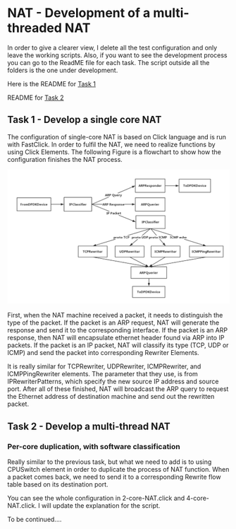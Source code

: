# NAT - Development of a multi-threaded NAT

In order to give a clearer view, I delete all the test configuration and only leave the working scripts. Also, if you want to see the development process you can go to the ReadME file for each task. The script outside all the folders is the one under development.

Here is the README for [Task 1](https://github.com/Fy45/NAT_IK2200/blob/master/Code/task1/README.md)

README for [Task 2](https://github.com/Fy45/NAT_IK2200/blob/master/Code/task2/README.md)

## Task 1 - Develop a single core NAT

The configuration of single-core NAT is based on Click language and is run with FastClick. In order to fulfil the NAT, we need to realize functions by using Click Elements. The following Figure is a flowchart to show how the configuration finishes the NAT process.

![Flowchart of Single-core NAT configuration](https://github.com/Fy45/NAT_IK2200/blob/master/Code/task1/Single-core%20NAT.jpg)

First, when the NAT machine received a packet, it needs to distinguish the type of the packet. If the packet is an ARP request, NAT will generate the response and send it to the corresponding interface. If the packet is an ARP response, then NAT will encapsulate ethernet header found via ARP into IP packets. If the packet is an IP packet, NAT will classify its type (TCP, UDP or ICMP) and send the packet into corresponding Rewriter Elements.

It is really similar for TCPRewriter, UDPRewriter, ICMPRewriter, and ICMPPingRewriter elements. The parameter that they use, is from IPRewriterPatterns, which specify the new source IP address and source port. After all of these finished, NAT will broadcast the ARP query to request the Ethernet address of destination machine and send out the rewritten packet.

## Task 2 - Develop a multi-thread NAT

### Per-core duplication, with software classification

Really similar to the previous task, but what we need to add is to using CPUSwitch element in order to duplicate the process of NAT function. When a packet comes back, we need to send it to a corresponding Rewrite flow table based on its destination port.

You can see the whole configuration in 2-core-NAT.click and 4-core-NAT.click. I will update the explanation for the script.

To be continued....

